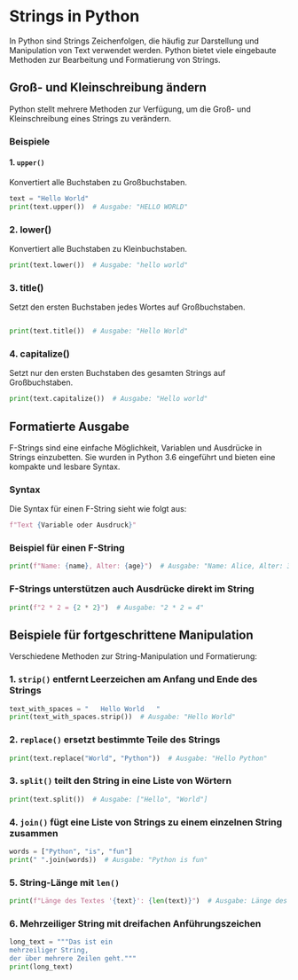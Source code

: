 # Strings in Python

In Python sind Strings Zeichenfolgen, die häufig zur Darstellung und Manipulation von Text verwendet werden. Python bietet viele eingebaute Methoden zur Bearbeitung und Formatierung von Strings.

## Groß- und Kleinschreibung ändern

Python stellt mehrere Methoden zur Verfügung, um die Groß- und Kleinschreibung eines Strings zu verändern.

### Beispiele

#### 1. `upper()`
Konvertiert alle Buchstaben zu Großbuchstaben.

```python
text = "Hello World"
print(text.upper())  # Ausgabe: "HELLO WORLD"
```

### 2. lower()
Konvertiert alle Buchstaben zu Kleinbuchstaben.


```python
print(text.lower())  # Ausgabe: "hello world"
```

### 3. title()
Setzt den ersten Buchstaben jedes Wortes auf Großbuchstaben.

```python

print(text.title())  # Ausgabe: "Hello World"
```

### 4. capitalize()
Setzt nur den ersten Buchstaben des gesamten Strings auf Großbuchstaben.

```python
print(text.capitalize())  # Ausgabe: "Hello world"
```

## Formatierte Ausgabe

F-Strings sind eine einfache Möglichkeit, Variablen und Ausdrücke in Strings einzubetten. Sie wurden in Python 3.6 eingeführt und bieten eine kompakte und lesbare Syntax.

### Syntax
Die Syntax für einen F-String sieht wie folgt aus: 

```python
f"Text {Variable oder Ausdruck}"
```


### Beispiel für einen F-String

```python
print(f"Name: {name}, Alter: {age}")  # Ausgabe: "Name: Alice, Alter: 30"
```

### F-Strings unterstützen auch Ausdrücke direkt im String

``` python
print(f"2 * 2 = {2 * 2}")  # Ausgabe: "2 * 2 = 4"
```

## Beispiele für fortgeschrittene Manipulation

Verschiedene Methoden zur String-Manipulation und Formatierung:

### 1. `strip()` entfernt Leerzeichen am Anfang und Ende des Strings

```python
text_with_spaces = "   Hello World   "
print(text_with_spaces.strip())  # Ausgabe: "Hello World"
```

### 2. `replace()` ersetzt bestimmte Teile des Strings

```python
print(text.replace("World", "Python"))  # Ausgabe: "Hello Python"
```

### 3. `split()` teilt den String in eine Liste von Wörtern

```python
print(text.split())  # Ausgabe: ["Hello", "World"]
```

### 4. `join()` fügt eine Liste von Strings zu einem einzelnen String zusammen

```python
words = ["Python", "is", "fun"]
print(" ".join(words))  # Ausgabe: "Python is fun"
```

### 5. String-Länge mit `len()`

```python
print(f"Länge des Textes '{text}': {len(text)}")  # Ausgabe: Länge des Textes 'Hello World': 11
```

### 6. Mehrzeiliger String mit dreifachen Anführungszeichen

```python
long_text = """Das ist ein
mehrzeiliger String,
der über mehrere Zeilen geht."""
print(long_text)
```
